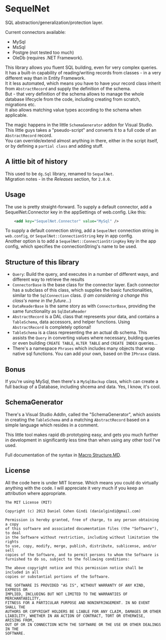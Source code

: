 SequelNet
=========

SQL abstraction/generalization/protection layer.

Current connectors available:
* MySql
* MsSql
* Postgre (not tested too much)
* OleDb (requires .NET Framework).

This library allows you fluent SQL building, even for very complex queries.  
It has a built-in capability of reading/writing records from classes - in a very different way than in Entity Framework.  
It it less automated, which means you have to have your record class inherit from `AbstractRecord` and supply the definition of the schema.  
But - that very definition of the schema allows to manage the whole database lifecycle from the code, including creating from scratch, migrations etc.  
It also allows matching value types according to the schema when applicable.

The magic happens in the little `SchemaGenerator` addon for Visual Studio.  
This little guys takes a "pseudo-script" and converts it to a full code of an `AbstractRecord` record.  
You can override/extend almost anything in there, either in the script itself, or by defining a `partial class` and adding stuff.  

A little bit of history
-----------------------

This used to be `dg.Sql` library, renamed to `SequelNet`.  
Migration notes - in the *Releases* section, for `2.0.0`.  

Usage
-----

The use is pretty straight-forward.
To supply a default connector, add a SequelNet.Connector key in the appSettings of web.config. Like this:
```xml
    <add key="SequelNet.Connector" value="MySql" />
```

To supply a default connection string, add a `SequelNet` connection string in `web.config`,
or `SequelNet::ConnectionString` key in app config.  
Another option is to add a `SequelNet::ConnectionStringKey` key in the app config, which specifies the connectionString's name to be used.

Structure of this library
-------------------------

* `Query`: Build the query, and executes in a number of different ways, and different way to retrieve the results
* `ConnectorBase` is the base class for the connector layer. Each connector has a subclass of this class, which supplies the basic functionalities, similar to the `SqlConnection` class. (*I am considering a change this class's name in the future...*)
* `DataReaderBase` is the same story as with `ConnectorBase`, providing the same functionality as `SqlDataReader`
* `AbstractRecord` is a DAL class that represents your data, and contains a `TableSchema`, data accessors, and helper functions. Using `AbstractRecord` is completely optional!
* `TableSchema` is a class representing the an actual db schema. This assists the `Query` in converting values where necessary, bulding queries or even building `CREATE TABLE`, `ALTER TABLE` and `CREATE INDEX` queries...
* There's a namespace `Phrases` which includes many objects that wrap native sql functions. You can add your own, based on the `IPhrase` class.

Bonus
-----

If you're using MySql, then there's a `MySqlBackup` class, which can create a full backup of a Database, including shcema and data. Yes, I know, it's cool.

SchemaGenerator
--------------------

There's a Visual Studio AddIn, called the "SchemaGenerator", which assists in creating the `TableSchema` and a matching `AbstractRecord` based on a simple language which resides in a comment.

This little tool makes rapid db prototyping easy, and gets you much further in development in significantly less time than when using any other tool I've used.

Full documentation of the syntax in [Macro Structure.MD](https://github.com/danielgindi/SequelNet/blob/master/Macro%20Structure.MD).


## License

All the code here is under MIT license. Which means you could do virtually anything with the code.
I will appreciate it very much if you keep an attribution where appropriate.

    The MIT License (MIT)
    
    Copyright (c) 2013 Daniel Cohen Gindi (danielgindi@gmail.com)
    
    Permission is hereby granted, free of charge, to any person obtaining a copy
    of this software and associated documentation files (the "Software"), to deal
    in the Software without restriction, including without limitation the rights
    to use, copy, modify, merge, publish, distribute, sublicense, and/or sell
    copies of the Software, and to permit persons to whom the Software is
    furnished to do so, subject to the following conditions:
    
    The above copyright notice and this permission notice shall be included in all
    copies or substantial portions of the Software.
    
    THE SOFTWARE IS PROVIDED "AS IS", WITHOUT WARRANTY OF ANY KIND, EXPRESS OR
    IMPLIED, INCLUDING BUT NOT LIMITED TO THE WARRANTIES OF MERCHANTABILITY,
    FITNESS FOR A PARTICULAR PURPOSE AND NONINFRINGEMENT. IN NO EVENT SHALL THE
    AUTHORS OR COPYRIGHT HOLDERS BE LIABLE FOR ANY CLAIM, DAMAGES OR OTHER
    LIABILITY, WHETHER IN AN ACTION OF CONTRACT, TORT OR OTHERWISE, ARISING FROM,
    OUT OF OR IN CONNECTION WITH THE SOFTWARE OR THE USE OR OTHER DEALINGS IN THE
    SOFTWARE.
